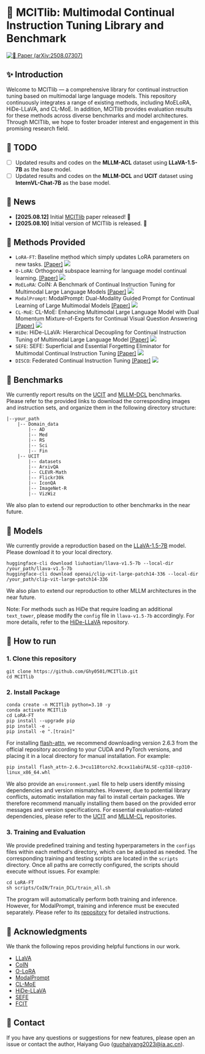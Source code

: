 # 🌅 MCITlib: Multimodal Continual Instruction Tuning Library and Benchmark

[![📑 Paper (arXiv:2508.07307)](https://img.shields.io/badge/arXiv-2508.07307-b31b1b.svg?logo=arXiv)](https://arxiv.org/pdf/2508.07307)

## ✨ Introduction

Welcome to MCITlib — a comprehensive library for continual instruction tuning based on multimodal large language models. This repository continuously integrates a range of existing methods, including MoELoRA, HiDe-LLaVA, and CL-MoE. In addition, MCITlib provides evaluation results for these methods across diverse benchmarks and model architectures. Through MCITlib, we hope to foster broader interest and engagement in this promising research field.

## 📆 TODO

- [ ] Updated results and codes on the **MLLM-ACL** dataset using **LLaVA-1.5-7B** as the base model.
- [ ] Updated results and codes on the **MLLM-DCL** and **UCIT** dataset using **InternVL-Chat-7B** as the base model.

## 📰 News

- **[2025.08.12]** Initial [MCITlib](https://arxiv.org/pdf/2508.07307) paper released! :tada:
- **[2025.08.10]** Initial version of MCITlib is released. :tada:

## 🥇 Methods Provided
- `LoRA-FT`: Baseline method which simply updates LoRA parameters on new tasks. [[Paper]](https://arxiv.org/pdf/2106.09685v1/1000) ![](https://img.shields.io/badge/ICLR-2022-blue)
- `O-LoRA`: Orthogonal subspace learning for language model continual learning. [[Paper]](https://arxiv.org/pdf/2310.14152) ![](https://img.shields.io/badge/EMNLP_findings-2023-blue)
- `MoELoRA`: CoIN: A Benchmark of Continual Instruction Tuning for Multimodal Large Language Models [[Paper]](https://proceedings.neurips.cc/paper_files/paper/2024/file/6a45500d9eda640deed90d8a62742be5-Paper-Datasets_and_Benchmarks_Track.pdf) ![](https://img.shields.io/badge/NeurIPS-2024-blue)
- `ModalPrompt`: ModalPrompt: Dual-Modality Guided Prompt for Continual Learning of Large Multimodal Models [[Paper]](https://arxiv.org/pdf/2410.05849) ![](https://img.shields.io/badge/arXiv-2024.10-red)
- `CL-MoE`: CL-MoE: Enhancing Multimodal Large Language Model with Dual Momentum Mixture-of-Experts for Continual Visual Question Answering [[Paper]](https://arxiv.org/pdf/2503.00413?) ![](https://img.shields.io/badge/CVPR-2025-blue)
- `HiDe`: HiDe-LLaVA: Hierarchical Decoupling for Continual Instruction Tuning of Multimodal Large Language Model [[Paper]](https://arxiv.org/pdf/2503.12941?) ![](https://img.shields.io/badge/ACL-2025-blue)
- `SEFE`: SEFE: Superficial and Essential Forgetting Eliminator for Multimodal Continual Instruction Tuning [[Paper]](https://arxiv.org/pdf/2505.02486?) ![](https://img.shields.io/badge/ICML-2025-blue)
- `DISCO`: Federated Continual Instruction Tuning [[Paper]](https://arxiv.org/pdf/2503.12897) ![](https://img.shields.io/badge/ICCV-2025-blue)

## 🏦 Benchmarks

We currently report results on the [UCIT](https://github.com/Ghy0501/HiDe-LLaVA) and [MLLM-DCL](https://github.com/bjzhb666/MLLM-CL) benchmarks. Please refer to the provided links to download the corresponding images and instruction sets, and organize them in the following directory structure:
```
|--your_path
    |-- Domain_data
        |-- AD
        |-- Med
        |-- RS
        |-- Sci
        |-- Fin
    |-- UCIT
        |-- datasets
        |-- ArxivQA
        |-- CLEVR-Math
        |-- Flickr30k
        |-- IconQA
        |-- ImageNet-R
        |-- VizWiz
```
We also plan to extend our reproduction to other benchmarks in the near future.

## 🎨 Models

We currently provide a reproduction based on the [LLaVA-1.5-7B](https://arxiv.org/pdf/2310.03744) model. Please download it to your local directory.
```
huggingface-cli download liuhaotian/llava-v1.5-7b --local-dir /your_path/llava-v1.5-7b
huggingface-cli download openai/clip-vit-large-patch14-336 --local-dir /your_path/clip-vit-large-patch14-336
```
We also plan to extend our reproduction to other MLLM architectures in the near future.

Note: For methods such as HiDe that require loading an additional `text_tower`, please modify the `config` file in `llava-v1.5-7b` accordingly. For more details, refer to the [HiDe-LLaVA](https://github.com/Ghy0501/HiDe-LLaVA) repository.


## 🏃 How to run
### 1. Clone this repository
```
git clone https://github.com/Ghy0501/MCITlib.git
cd MCITlib
```
### 2. Install Package
```
conda create -n MCITlib python=3.10 -y
conda activate MCITlib
cd LoRA-FT
pip install --upgrade pip
pip install -e .
pip install -e ".[train]"
```
For installing [flash-attn](https://github.com/Dao-AILab/flash-attention/releases), we recommend downloading version 2.6.3 from the official repository according to your CUDA and PyTorch versions, and placing it in a local directory for manual installation. For example:
```
pip install flash_attn-2.6.3+cu118torch2.0cxx11abiFALSE-cp310-cp310-linux_x86_64.whl
```
We also provide an `environment.yaml` file to help users identify missing dependencies and version mismatches. However, due to potential library conflicts, automatic installation may fail to install certain packages. We therefore recommend manually installing them based on the provided error messages and version specifications. For essential evaluation-related dependencies, please refer to the [UCIT](https://github.com/Ghy0501/HiDe-LLaVA) and [MLLM-CL](https://github.com/bjzhb666/MLLM-CL) repositories.

### 3. Training and Evaluation

We provide predefined training and testing hyperparameters in the `configs` files within each method's directory, which can be adjusted as needed. The corresponding training and testing scripts are located in the `scripts` directory. Once all paths are correctly configured, the scripts should execute without issues. For example:
```
cd LoRA-FT
sh scripts/CoIN/Train_DCL/train_all.sh
```
The program will automatically perform both training and inference. However, for ModalPrompt, training and inference must be executed separately. Please refer to its [repository](https://github.com/AuroraZengfh/ModalPrompt) for detailed instructions.

## 🤝 Acknowledgments

We thank the following repos providing helpful functions in our work.
- [LLaVA](https://github.com/haotian-liu/LLaVA)
- [CoIN](https://github.com/zackschen/CoIN)
- [O-LoRA](https://github.com/cmnfriend/O-LoRA)
- [ModalPrompt](https://github.com/AuroraZengfh/ModalPrompt)
- [CL-MoE](https://github.com/ECNU-ICALK/CL-MoE)
- [HiDe-LLaVA](https://github.com/Ghy0501/HiDe-LLaVA)
- [SEFE](https://github.com/jinpeng0528/SEFE)
- [FCIT](https://github.com/Ghy0501/FCIT)

## 🙂 Contact

If you have any questions or suggestions for new features, please open an issue or contact the author, Haiyang Guo (guohaiyang2023@ia.ac.cn).
